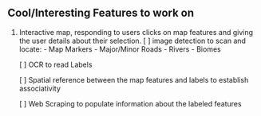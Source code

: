 Cool/Interesting Features to work on
-------------------------------------
1. Interactive map, responding to users clicks on map features and giving the user details about their selection.
    [ ] image detection to scan and locate:
        - Map Markers
        - Major/Minor Roads
        - Rivers
        - Biomes
    
    [ ] OCR to read Labels 

    [ ] Spatial reference between the map features and labels to establish associativity 

    [ ] Web Scraping to populate information about the labeled features

